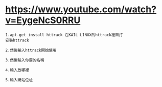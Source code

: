#  https://www.youtube.com/watch?v=EygeNcS0RRU

```
1.apt-get install httrack 在KAIL LINUX的httrack裡面打
安裝httrack

2.然後輸入httrack開始使用

3.然後輸入你要的名稱

4.輸入放哪裡

5.輸入網站位址

```

